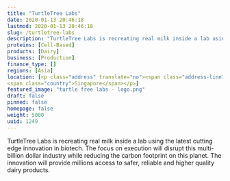 ```yaml
---
title: "TurtleTree Labs"
date: 2020-01-13 20:46:18
lastmod: 2020-01-13 20:46:18
slug: /turtletree-labs
description: "TurtleTree Labs is recreating real milk inside a lab using the latest cutting edge innovation in biotech. The focus on execution will disrupt this multi-billion dollar industry while reducing the carbon footprint on this planet. The innovation will provide millions access to safer, reliable and higher quality dairy products."
proteins: [Cell-Based]
products: [Dairy]
business: [Production]
finance_type: []
regions: [Asia]
location: [<p class="address" translate="no"><span class="address-line1">Unnamed Road</span><br>
<span class="country">Singapore</span></p>]
featured_image: "turtle free labs - logo.png"
draft: false
pinned: false
homepage: false
weight: 5000
uuid: 1249
---
```

<p>TurtleTree Labs is recreating real milk inside a lab using the latest cutting edge innovation in biotech. The focus on execution will disrupt this multi-billion dollar industry while reducing the carbon footprint on this planet. The innovation will provide millions access to safer, reliable and higher quality dairy products.</p>
